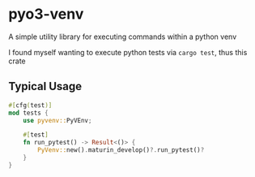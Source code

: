 # pyo3-venv
A simple utility library for executing commands within a python venv

I found myself wanting to execute python tests via `cargo test`, thus this crate

## Typical Usage
```rust
#[cfg(test)]
mod tests {
    use pyvenv::PyVEnv;

    #[test]
    fn run_pytest() -> Result<()> {
        PyVenv::new().maturin_develop()?.run_pytest()?
    }
}
```